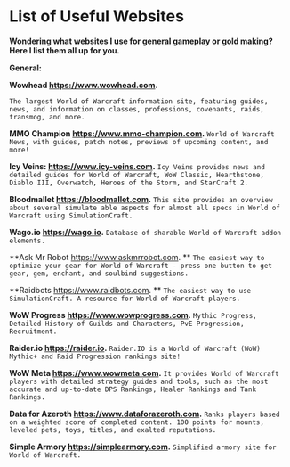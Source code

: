 # List of Useful Websites

**Wondering what websites I use for general gameplay or gold making? Here I list them all up for you.**

**General:**

**Wowhead https://www.wowhead.com.**

`The largest World of Warcraft information site, featuring guides, news, and information on classes, professions, covenants, raids, transmog, and more.`

**MMO Champion https://www.mmo-champion.com.**
`World of Warcraft News, with guides, patch notes, previews of upcoming content, and more!`

**Icy Veins: https://www.icy-veins.com.**
`Icy Veins provides news and detailed guides for World of Warcraft, WoW Classic, Hearthstone, Diablo III, Overwatch, Heroes of the Storm, and StarCraft 2.`

**Bloodmallet https://bloodmallet.com.**
`This site provides an overview about several simulate able aspects for almost all specs in World of Warcraft using SimulationCraft.`

**Wago.io https://wago.io.**
`Database of sharable World of Warcraft addon elements.`

**Ask Mr Robot https://www.askmrrobot.com. **
`The easiest way to optimize your gear for World of Warcraft - press one button to get gear, gem, enchant, and soulbind suggestions.`

**Raidbots https://www.raidbots.com. **
`The easiest way to use SimulationCraft. A resource for World of Warcraft players.`

**WoW Progress https://www.wowprogress.com.**
`Mythic Progress, Detailed History of Guilds and Characters, PvE Progression, Recruitment.`

**Raider.io https://raider.io.**
`Raider.IO is a World of Warcraft (WoW) Mythic+ and Raid Progression rankings site!`

**WoW Meta https://www.wowmeta.com.**
`It provides World of Warcraft players with detailed strategy guides and tools, such as the most accurate and up-to-date DPS Rankings, Healer Rankings and Tank Rankings.`

**Data for Azeroth https://www.dataforazeroth.com.**
`Ranks players based on a weighted score of completed content. 100 points for mounts, leveled pets, toys, titles, and exalted reputations.`

**Simple Armory https://simplearmory.com.**
`Simplified armory site for World of Warcraft.`
